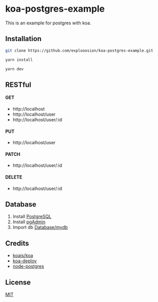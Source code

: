 # koa-postgres-example

This is an example for postgres with koa.

## Installation

```bash
git clone https://github.com/explooosion/koa-postgres-example.git
```

```bash
yarn install
```

```bash
yarn dev
```

## RESTful

#### GET

- http://localhost
- http://localhost/user
- http://localhost/user/:id

#### PUT

- http://localhost/user

#### PATCH

- http://localhost/user/:id

#### DELETE

- http://localhost/user/:id

## Database

1. Install [PostgreSQL](https://www.postgresql.org/)
2. Install [pgAdmin](https://www.pgadmin.org/)
3. Import db [Database/mydb](https://github.com/explooosion/koa-postgres-example/blob/master/Database)

## Credits

- [koajs/koa](https://github.com/koajs/koa)
- [koa-deploy](https://github.com/explooosion/koa-deploy)
- [node-postgres](https://github.com/brianc/node-postgres)

## License

[MIT](https://opensource.org/licenses/MIT)
